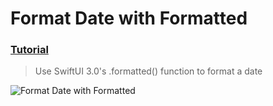 # Format Date with Formatted 
 ### [Tutorial](https://designcode.io/swiftui-handbook-format-date-with-formatted)
> Use SwiftUI 3.0's .formatted() function to format a date 

![ Format Date with Formatted](https://github.com/user-attachments/assets/0373586f-595b-4cbb-ba22-cde9c671d5f4)